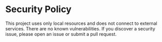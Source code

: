 # Security Policy

This project uses only local resources and does not connect to external services.  There are no known vulnerabilities.  If you discover a security issue, please open an issue or submit a pull request.